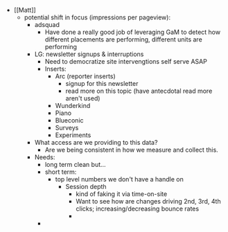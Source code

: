 - [[Matt]]
	- potential shift in focus (impressions per pageview):
		- adsquad
			- Have done a really good job of leveraging GaM to detect how different placements are performing, different units are performing
		- LG: newsletter signups & interruptions
			- Need to democratize site intervengtions self serve ASAP
			- Inserts:
				- Arc (reporter inserts)
					- signup for this newsletter
					- read more on this topic (have antecdotal read more aren't used)
				- Wunderkind
				- Piano
				- Blueconic
				- Surveys
				- Experiments
		- What access are we providing to this data?
			- Are we being consistent in how we measure and collect this.
		- Needs:
			- long term clean but...
			- short term:
				- top level numbers we don't have a handle on
					- Session depth
						- kind of faking it via time-on-site
						- Want to see how are changes driving 2nd, 3rd, 4th clicks; increasing/decreasing bounce rates
						-
			-